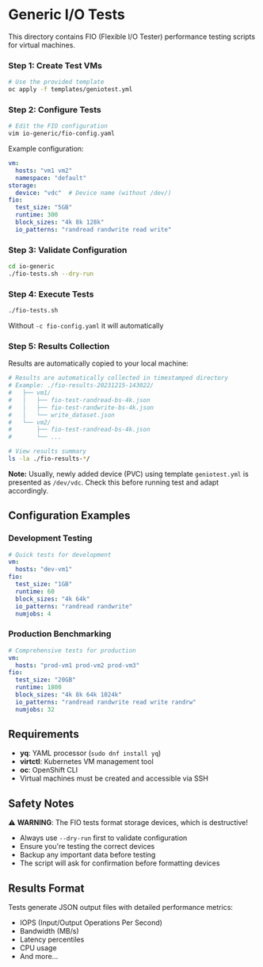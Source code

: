 # Generic I/O Tests

This directory contains FIO (Flexible I/O Tester) performance testing scripts for virtual machines.


### Step 1: Create Test VMs
```bash
# Use the provided template
oc apply -f templates/geniotest.yml
```

### Step 2: Configure Tests
```bash
# Edit the FIO configuration
vim io-generic/fio-config.yaml
```

Example configuration:
```yaml
vm:
  hosts: "vm1 vm2"
  namespace: "default"
storage:
  device: "vdc"  # Device name (without /dev/)
fio:
  test_size: "5GB"
  runtime: 300
  block_sizes: "4k 8k 128k"
  io_patterns: "randread randwrite read write"
```

### Step 3: Validate Configuration
```bash
cd io-generic
./fio-tests.sh --dry-run
```

### Step 4: Execute Tests
```bash
./fio-tests.sh
```
Without `-c fio-config.yaml` it will automatically

### Step 5: Results Collection
Results are automatically copied to your local machine:
```bash
# Results are automatically collected in timestamped directory
# Example: ./fio-results-20231215-143022/
#   ├── vm1/
#   │   ├── fio-test-randread-bs-4k.json
#   │   ├── fio-test-randwrite-bs-4k.json
#   │   └── write_dataset.json
#   └── vm2/
#       ├── fio-test-randread-bs-4k.json
#       └── ...

# View results summary
ls -la ./fio-results-*/
```

**Note:** Usually, newly added device (PVC) using template `geniotest.yml` is presented as `/dev/vdc`. Check this 
before running test and adapt accordingly. 

## Configuration Examples

### Development Testing
```yaml
# Quick tests for development
vm:
  hosts: "dev-vm1"
fio:
  test_size: "1GB"
  runtime: 60
  block_sizes: "4k 64k"
  io_patterns: "randread randwrite"
  numjobs: 4
```

### Production Benchmarking
```yaml
# Comprehensive tests for production
vm:
  hosts: "prod-vm1 prod-vm2 prod-vm3"
fio:
  test_size: "20GB"
  runtime: 1800
  block_sizes: "4k 8k 64k 1024k"
  io_patterns: "randread randwrite read write randrw"
  numjobs: 32
```

## Requirements

- **yq**: YAML processor (`sudo dnf install yq`)
- **virtctl**: Kubernetes VM management tool
- **oc**: OpenShift CLI
- Virtual machines must be created and accessible via SSH

## Safety Notes

⚠️ **WARNING**: The FIO tests format storage devices, which is destructive!
- Always use `--dry-run` first to validate configuration
- Ensure you're testing the correct devices
- Backup any important data before testing
- The script will ask for confirmation before formatting devices

## Results Format

Tests generate JSON output files with detailed performance metrics:
- IOPS (Input/Output Operations Per Second)
- Bandwidth (MB/s)
- Latency percentiles
- CPU usage
- And more...
